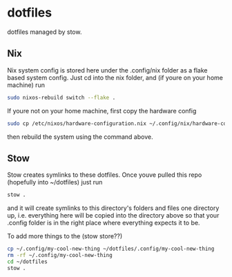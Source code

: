 # dotfiles

dotfiles managed by stow.

## Nix

Nix system config is stored here under the .config/nix folder as a flake based system config. Just cd into the nix folder, and (if youre on your home machine) run

```bash
sudo nixos-rebuild switch --flake .
```

If youre not on your home machine, first copy the hardware config

```bash
sudo cp /etc/nixos/hardware-configuration.nix ~/.config/nix/hardware-configuration.nix
```

then rebuild the system using the command above.

## Stow

Stow creates symlinks to these dotfiles. Once youve pulled this repo (hopefully into ~/dotfiles) just run

```bash
stow .
```

and it will create symlinks to this directory's folders and files one directory up, i.e. everything here will be copied into the directory above so that your .config folder is in the right place where everything expects it to be.

To add more things to the (stow store??)

```bash
cp ~/.config/my-cool-new-thing ~/dotfiles/.config/my-cool-new-thing
rm -rf ~/.config/my-cool-new-thing
cd ~/dotfiles
stow .
```

